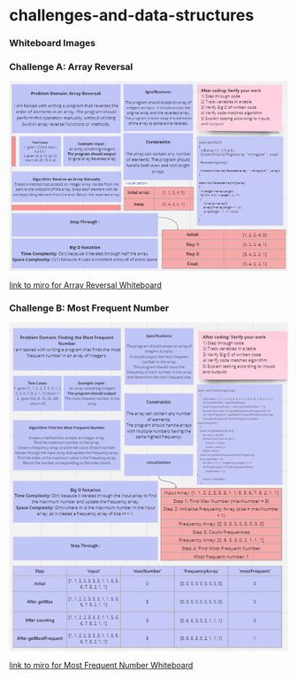 # challenges-and-data-structures
### Whiteboard Images

### Challenge A: Array Reversal
![Array Reversal Whiteboard](./a.png)

[link to miro for Array Reversal Whiteboard](https://miro.com/app/board/uXjVK-uV6i0=/)

### Challenge B: Most Frequent Number
![Most Frequent Number Whiteboard ](./b.png)

[link to miro for Most Frequent Number Whiteboard](https://miro.com/app/board/uXjVK-_x9WA=/)



